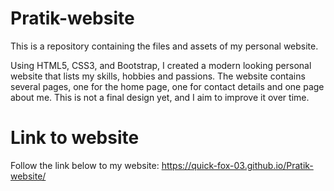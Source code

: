 # Pratik-website
This is a repository containing the files and assets of my personal website.

Using HTML5, CSS3, and Bootstrap, I created a modern looking personal website that lists my skills, hobbies and passions. The website contains several pages, one for the home page, one for contact details and one page about me.
This is not a final design yet, and I aim to improve it over time.

# Link to website
Follow the link below to my website:
https://quick-fox-03.github.io/Pratik-website/

